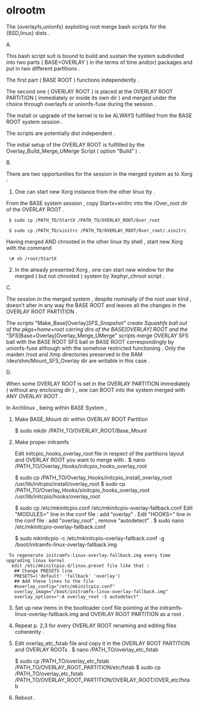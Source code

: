 # olrootm
The {overlayfs,unlonfs} exploiting root merge bash scripts for the {BSD,linux} dists .

A.

 This bash script suit is bound to build and sustain the system
  subdivided into two parts ( BASE+OVERLAY ) in the terms of time and(or) packages
  and put in two different partitions .

 The first part ( BASE ROOT ) functions independently .

 The second one ( OVERLAY ROOT ) is placed at the OVERLAY ROOT PARTITION ( immediately or inside its own dir )
  and merged under the choice through overlayfs or unionfs-fuse during the session .

 The install or upgrade of the kernel is to be ALWAYS fullfilled from the BASE ROOT system session .

 The scripts are potentially dist independent .
 
 The initial setup of the OVERLAY ROOT is fullfilled 
  by the Overlay_Build_Merge_UMerge Script ( option "Build" ) .

B.

 There are two opportunities for the session in the merged system as to Xorg :

  1. One can start new Xorg instance from the other linux tty .

   From the BASE system session , copy Startx+xinitrc into the /Over_root dir of the OVERLAY ROOT .
   
     $ sudo cp /PATH_TO/StartX /PATH_TO/OVERLAY_ROOT/Over_root
    
     $ sudo cp /PATH_TO/xinitrc /PATH_TO/OVERLAY_ROOT/Over_root/.xinitrc

   Having merged AND chrooted in the other linux tty shell , start new Xorg with the command

     \# sh /root/StartX

  2. In the already presented Xorg , 
     one can start new window for the merged ( but not chrooted ) system 
     by Xephyr_chroot script .

C.

 The session in the merged system , despite nominally of the root user kind ,
  doesn't alter in any way the BASE ROOT
  and leaves all the changes in the OVERLAY ROOT PARTITION .

 The scripts "Make_Base[Overlay]_SFS_Snapshot" create Squashfs ball out of the pkgs+home+root carring dirs of the BASE[OVERLAY] ROOT
  and the "SFS_[Base+Overlay]Overlay_Merge_UMerge" scripts  merge OVERLAY SFS ball
  with the BASE ROOT SFS ball or BASE ROOT correspondingly by unionfs-fuse
  although with the somehow restricted functioning .
  Only the maiden /root and /tmp directories preserved in the RAM /dev/shm/Mount_SFS_Overlay dir
  are writable in this case .
 
D.

 When some OVERLAY ROOT is set in the OVERLAY PARTITION immediately ( without any enclosing dir ) ,
  one can BOOT into the system merged with ANY OVERLAY ROOT .
  
  In Archlinux , being within BASE System ,

   1. Make BASE_Mount dir within OVERLAY ROOT Partition

      $ sudo mkdir /PATH_TO/OVERLAY_ROOT/Base_Mount

   2. Make proper initramfs

      Edit initcpio_hooks_overlay_root file in respect of the partitions layout and OVERLAY ROOT you want to merge with .
       $ nano /PATH_TO/Overlay_Hooks/initcpio_hooks_overlay_root

      $ sudo cp /PATH_TO/Overlay_Hooks/initcpio_install_overlay_root /usr/lib/initcpio/install/overlay_root
      $ sudo cp /PATH_TO/Overlay_Hooks/sinitcpio_hooks_overlay_root /usr/lib/initcpio/hooks/overlay_root

       $ sudo cp /etc/mkinitcpio.conf /etc/mkinitcpio-overlay-fallback.conf
      Edit "MODULES=" line in the conf file : add "overlay" .
      Edit "HOOKS=" line in the conf file : add "overlay_root" , remove "autodetect" .
       $ sudo nano  /etc/mkinitcpio-overlay-fallback.conf
 
      $ sudo mkinitcpio -c /etc/mkinitcpio-overlay-fallback.conf -g /boot/initramfs-linux-overlay-fallback.img

     To regenerate initramfs-linux-overlay-fallback.img every time upgrading linux kernel
      edit /etc/mkinitcpio.d/linux.preset file like that :
       ## Change PRESETS line
       PRESETS=('default' 'fallback' 'overlay')
       ## Add these lines to the file
       #overlay_config="/etc/mkinitcpio.conf"
       overlay_image="/boot/initramfs-linux-overlay-fallback.img"
       overlay_options="-A overlay_root -S autodetect"

   3. Set up new items in the bootloader conf file
       pointing at the initramfs-linux-overlay-fallback.img and OVERLAY ROOT PARTITION as a root .

   4. Repeat p. 2,3 for every OVERLAY ROOT renaming and editing files coherently .

   5. Edit overlay_etc_fstab file and copy it in the OVERLAY ROOT PARTITION and OVERLAY ROOTs .
       $ nano /PATH_TO/overlay_etc_fstab
  
      $ sudo cp /PATH_TO/overlay_etc_fstab  /PATH_TO/OVERLAY_ROOT_PARTITION/etc/fstab
      $ sudo cp /PATH_TO/overlay_etc_fstab  /PATH_TO/OVERLAY_ROOT_PARTITION/OVERLAY_ROOT/OVER_etc/fstab

   6. Reboot .

 

